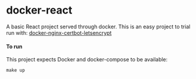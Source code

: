# docker-react

A basic React project served through docker. This is an easy project to trial run with:
[docker-nginx-certbot-letsencrypt](https://github.com/smmcbride/docker-nginx-certbot-letsencrypt)


#### To run
This project expects Docker and docker-compose to be available:

```shell script
make up
```
